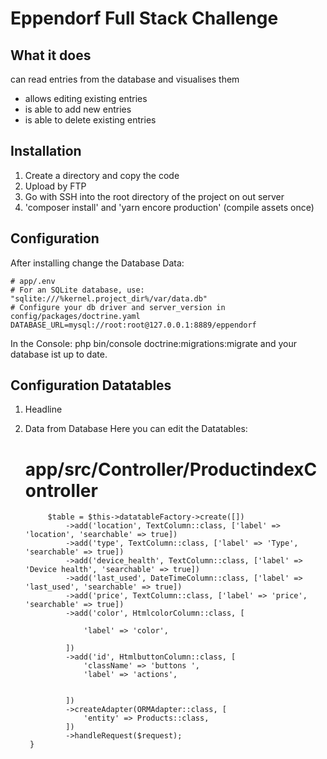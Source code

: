 # Eppendorf Full Stack Challenge

## What it does
can read entries from the database and visualises them
  - allows editing existing entries
  - is able to add new entries
  - is able to delete existing entries
## Installation
1. Create a directory and copy the code
2. Upload by FTP
3. Go with SSH into the root directory of the project on out server
4. 'composer install' and 'yarn encore production' (compile assets once)

## Configuration
After installing change the Database Data:

    # app/.env
    # For an SQLite database, use: "sqlite:///%kernel.project_dir%/var/data.db"
    # Configure your db driver and server_version in config/packages/doctrine.yaml
    DATABASE_URL=mysql://root:root@127.0.0.1:8889/eppendorf
   
   In the Console: php bin/console doctrine:migrations:migrate
  and your database ist up to date.
   
## Configuration Datatables
1. Headline
2. Data from Database
Here you can edit the Datatables:
 

    # app/src/Controller/ProductindexController
  
          
            $table = $this->datatableFactory->create([])
                ->add('location', TextColumn::class, ['label' => 'location', 'searchable' => true])
                ->add('type', TextColumn::class, ['label' => 'Type', 'searchable' => true])
                ->add('device_health', TextColumn::class, ['label' => 'Device health', 'searchable' => true])
                ->add('last_used', DateTimeColumn::class, ['label' => 'last_used', 'searchable' => true])
                ->add('price', TextColumn::class, ['label' => 'price', 'searchable' => true])
                ->add('color', HtmlcolorColumn::class, [

                    'label' => 'color',

                ])
                ->add('id', HtmlbuttonColumn::class, [
                    'className' => 'buttons ',
                    'label' => 'actions',


                ])
                ->createAdapter(ORMAdapter::class, [
                    'entity' => Products::class,
                ])
                ->handleRequest($request);
        }

